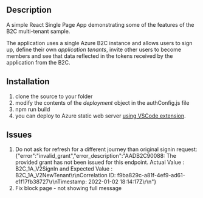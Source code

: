 ## Description

A simple React Single Page App demonstrating some of the features of the B2C multi-tenant sample.

The application uses a single Azure B2C instance and allows users to sign up, define their own *application tenants*, invite other
users to become members and see that data reflected in the tokens received by the application from the B2C.

## Installation

1. clone the source to your folder
2. modify the contents of the *deployment* object in the authConfig.js file
3. npm run build
4. you can deploy to Azure static web server [using VSCode extension](https://jyoo.github.io/deploying-react-spa-in-10-minutes-using-azure).


## Issues

1. Do not ask for refresh for a different journey than original signin request: {"error":"invalid_grant","error_description":"AADB2C90088: The provided grant has not been issued for this endpoint. Actual Value : B2C_1A_V2SignIn and Expected Value : B2C_1A_V2NewTenant\r\nCorrelation ID: f9ba829c-a81f-4ef9-ad61-e1f17fb38727\r\nTimestamp: 2022-01-02 18:14:17Z\r\n"}
2. Fix block page - not showing full message